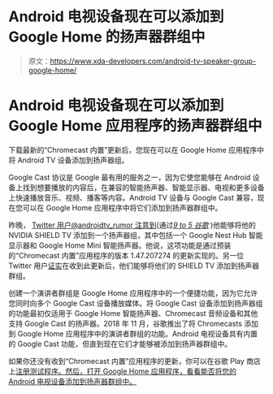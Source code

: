 # Android 电视设备现在可以添加到 Google Home 的扬声器群组中

> 原文：<https://www.xda-developers.com/android-tv-speaker-group-google-home/>

# Android 电视设备现在可以添加到 Google Home 应用程序的扬声器群组中

下载最新的“Chromecast 内置”更新后，您现在可以在 Google Home 应用程序中将 Android TV 设备添加到扬声器组。

Google Cast 协议是 Google 最有用的服务之一，因为它使您能够在 Android 设备上找到想要播放的内容后，在兼容的智能扬声器、智能显示器、电视和更多设备上快速播放音乐、视频、播客等内容。Android TV 设备与 Google Cast 兼容，现在您可以在 Google Home 应用程序中将它们添加到扬声器群组中。

昨晚， [Twitter 用户@androidtv_rumor 注意到](https://twitter.com/androidtv_rumor/status/1256480678243377153)(通过[*9 to 5 谷歌*](https://9to5google.com/2020/05/02/android-tv-google-home-speaker-groups/) )他能够将他的 NVIDIA SHIELD TV 添加到一个扬声器组，其中包括一个 Google Nest Hub 智能显示器和 Google Home Mini 智能扬声器。他说，这项功能是通过预装的“Chromecast 内置”应用程序的版本 1.47.207274 的更新实现的。另一位 Twitter 用户[证实](https://twitter.com/Charlie_n7/status/1256495276656930816)在收到此更新后，他们能够将他们的 SHIELD TV 添加到扬声器群组。

创建一个演讲者群组是 Google Home 应用程序中的一个便捷功能，因为它允许您同时向多个 Google Cast 设备播放媒体。将 Google Cast 设备添加到扬声器组的功能最初仅适用于 Google Home 智能扬声器、Chromecast 音频设备和其他支持 Google Cast 的扬声器。2018 年 11 月，谷歌推出了将 Chromecasts 添加到 Google Home 应用程序中的演讲者群组的功能。Android 电视设备具有内置的 Google Cast 功能，但直到现在它们才能够被添加到扬声器群组中。

如果你还没有收到“Chromecast 内置”应用程序的更新，你可以在谷歌 Play 商店上[注册测试程序。然后，打开 Google Home 应用程序，看看能否将您的 Android 电视设备添加到扬声器群组中。](https://play.google.com/apps/testing/com.google.android.apps.mediashell/join)